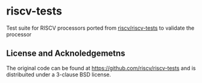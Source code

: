# riscv-tests
Test suite for RISCV processors ported from [riscv/riscv-tests](https://github.com/riscv/riscv-tests) to validate the processor

## License and Acknoledgemetns
The original code can be found at https://github.com/riscv/riscv-tests and is distribuited under a 3-clause BSD license.
